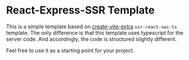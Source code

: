 # React-Express-SSR Template

This is a simple template based on [create-vite-extra](https://github.com/bluwy/create-vite-extra) `ssr-react-swc-ts` template. The only difference is that this template uses typescript for the server code.
And accordingly, the code is structured slightly different.

Feel free to use it as a starting point for your project.
